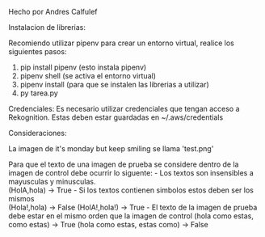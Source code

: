 Hecho por Andres Calfulef

Instalacion de librerias:

Recomiendo utilizar pipenv para crear un entorno virtual, realice los siguientes pasos:

1. pip install pipenv (esto instala pipenv)
2. pipenv shell (se activa el entorno virtual)
3. pipenv install (para que se instalen las librerias a utilizar)
4. py tarea.py


Credenciales:
    Es necesario utilizar credenciales que tengan acceso a Rekognition. Estas deben estar guardadas en ~/.aws/credentials


Consideraciones:

La imagen de it's monday but keep smiling se llama 'test.png'

Para que el texto de una imagen de prueba se considere dentro de la imagen de control debe ocurrir lo siguente:
    - Los textos son insensibles a mayusculas y minusculas.         
        (HolA,hola)     -> True
    - Si los textos contienen simbolos estos deben ser los mismos   
        (Hola!,hola)    -> False
        (HolA!,hola!)   -> True
    - El texto de la imagen de prueba debe estar en el mismo orden que la imagen de control
        (hola como estas, como estas)   -> True
        (hola como estas, estas como)   -> False